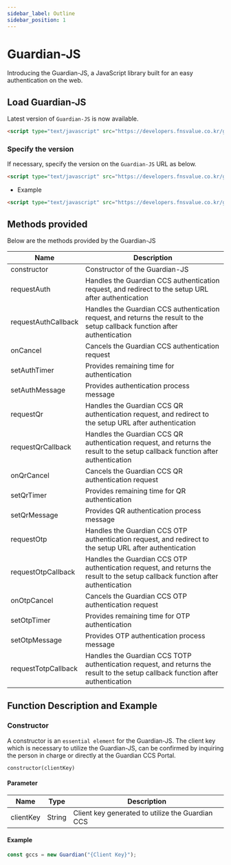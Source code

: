 ```yaml
---
sidebar_label: Outline
sidebar_position: 1
---
```

# Guardian-JS

Introducing the Guardian-JS, a JavaScript library built for an easy authentication on the web.


## Load Guardian-JS 

Latest version of `Guardian-JS` is now available.

```html
<script type="text/javascript" src="https://developers.fnsvalue.co.kr/guardian-js/guardian.js"></script>
```


### Specify the version

If necessary, specify the version on the `Guardian-JS` URL as below.

```html
<script type="text/javascript" src="https://developers.fnsvalue.co.kr/guardian-js/{VERSION}/guardian.js"></script>
```
 - Example
```html
<script type="text/javascript" src="https://developers.fnsvalue.co.kr/guardian-js/1.0.7/guardian.js"></script>
```

## Methods provided
Below are the methods provided by the Guardian-JS

|Name|Description|
|---|---|
|constructor|Constructor of the Guardian-JS|
|requestAuth|Handles the Guardian CCS authentication request, and redirect to the setup URL after authentication|
|requestAuthCallback|Handles the Guardian CCS authentication request, and returns the result to the setup callback function after authentication|
|onCancel|Cancels the Guardian CCS authentication request|
|setAuthTimer| Provides remaining time for authentication|
|setAuthMessage| Provides authentication process message|
|requestQr|Handles the Guardian CCS QR authentication request, and redirect to the setup URL after authentication|
|requestQrCallback| Handles the Guardian CCS QR authentication request, and returns the result to the setup callback function after authentication|
|onQrCancel| Cancels the Guardian CCS QR authentication request|
|setQrTimer| Provides remaining time for QR authentication|
|setQrMessage| Provides QR authentication process message|
|requestOtp| Handles the Guardian CCS OTP authentication request, and redirect to the setup URL after authentication|
|requestOtpCallback| Handles the Guardian CCS OTP authentication request, and returns the result to the setup callback function after authentication|
|onOtpCancel| Cancels the Guardian CCS OTP authentication request|
|setOtpTimer| Provides remaining time for OTP authentication|
|setOtpMessage| Provides OTP authentication process message|
|requestTotpCallback| Handles the Guardian CCS TOTP authentication request, and returns the result to the setup callback function after authentication|

## Function Description and Example

### Constructor
A constructor is an `essential element` for the Guardian-JS. 
The client key which is necessary to utilize the Guardian-JS, can be confirmed by inquiring the person in charge or directly at the Guardian CCS Portal.


```
constructor(clientKey)
```

#### Parameter
|Name|Type|Description|
|---|---|---|
|clientKey|String|Client key generated to utilize the Guardian CCS|

#### Example
```javascript
const gccs = new Guardian("{Client Key}");
```